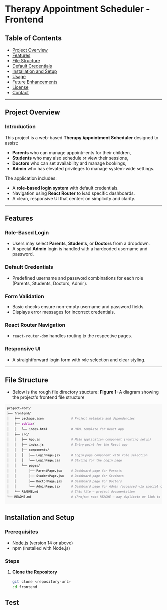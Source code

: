 # Therapy Appointment Scheduler - Frontend

## Table of Contents
- [Project Overview](#project-overview)
- [Features](#features)
- [File Structure](#file-structure)
- [Default Credentials](#default-credentials)
- [Installation and Setup](#installation-and-setup)
- [Usage](#usage)
- [Future Enhancements](#future-enhancements)
- [License](#license)
- [Contact](#contact)

---

## Project Overview

### Introduction
This project is a web-based **Therapy Appointment Scheduler** designed to assist:
- **Parents** who can manage appointments for their children,
- **Students** who may also schedule or view their sessions,
- **Doctors** who can set availability and manage bookings,
- **Admin** who has elevated privileges to manage system-wide settings.

The application includes:
- A **role-based login system** with default credentials.
- Navigation using **React Router** to load specific dashboards.
- A clean, responsive UI that centers on simplicity and clarity.

---

## Features

### Role-Based Login
- Users may select **Parents**, **Students**, or **Doctors** from a dropdown.
- A special **Admin** login is handled with a hardcoded username and password.

### Default Credentials
- Predefined username and password combinations for each role (Parents, Students, Doctors, Admin).

### Form Validation
- Basic checks ensure non-empty username and password fields.
- Displays error messages for incorrect credentials.

### React Router Navigation
- `react-router-dom` handles routing to the respective pages.

### Responsive UI
- A straightforward login form with role selection and clear styling.

---

## File Structure

- Below is the rough file directory structure:
**Figure 1:** A diagram showing the project's frontend file structure

![File Structure](./images/frontend.png)

## Installation and Setup

### Prerequisites
- [Node.js](https://nodejs.org/) (version 14 or above)
- npm (installed with Node.js)

### Steps

1. **Clone the Repository**
   ```bash
   git clone <repository-url>
   cd frontend 

## Test